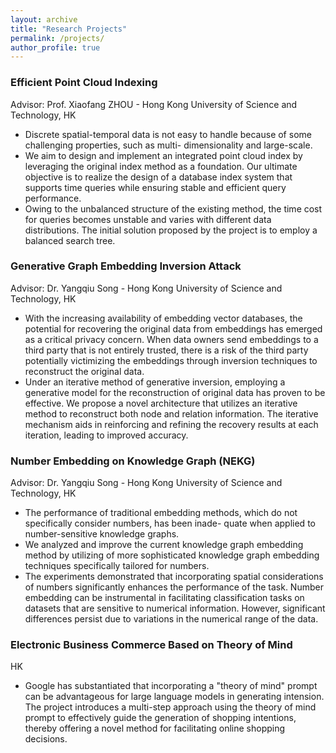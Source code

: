 ```yaml
---
layout: archive
title: "Research Projects"
permalink: /projects/
author_profile: true
---
```


### Efficient Point Cloud Indexing
Advisor: Prof. Xiaofang ZHOU - Hong Kong University of Science and Technology, HK  
- Discrete spatial-temporal data is not easy to handle because of some challenging properties, such as multi-
dimensionality and large-scale.
- We aim to design and implement an integrated point cloud index by leveraging the original index method as a
foundation. Our ultimate objective is to realize the design of a database index system that supports time queries
while ensuring stable and efficient query performance.
- Owing to the unbalanced structure of the existing method, the time cost for queries becomes unstable and varies
with different data distributions. The initial solution proposed by the project is to employ a balanced search tree.

### Generative Graph Embedding Inversion Attack
Advisor: Dr. Yangqiu Song - Hong Kong University of Science and Technology, HK
- With the increasing availability of embedding vector databases, the potential for recovering the original data from
embeddings has emerged as a critical privacy concern. When data owners send embeddings to a third party that
is not entirely trusted, there is a risk of the third party potentially victimizing the embeddings through inversion
techniques to reconstruct the original data.
- Under an iterative method of generative inversion, employing a generative model for the reconstruction of original
data has proven to be effective. We propose a novel architecture that utilizes an iterative method to reconstruct
both node and relation information. The iterative mechanism aids in reinforcing and refining the recovery results
at each iteration, leading to improved accuracy.

### Number Embedding on Knowledge Graph (NEKG)
Advisor: Dr. Yangqiu Song - Hong Kong University of Science and Technology, HK
- The performance of traditional embedding methods, which do not specifically consider numbers, has been inade-
quate when applied to number-sensitive knowledge graphs.
- We analyzed and improve the current knowledge graph embedding method by utilizing of more sophisticated
knowledge graph embedding techniques specifically tailored for numbers.
- The experiments demonstrated that incorporating spatial considerations of numbers significantly enhances the
performance of the task. Number embedding can be instrumental in facilitating classification tasks on datasets
that are sensitive to numerical information. However, significant differences persist due to variations in the
numerical range of the data.

### Electronic Business Commerce Based on Theory of Mind
HK

- Google has substantiated that incorporating a "theory of mind" prompt can be advantageous for large language
models in generating intension. The project introduces a multi-step approach using the theory of mind prompt
to effectively guide the generation of shopping intentions, thereby offering a novel method for facilitating online
shopping decisions.
